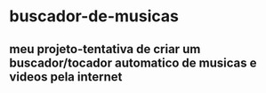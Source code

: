 # buscador-de-musicas
## meu projeto-tentativa de criar um buscador/tocador automatico de musicas e videos pela internet